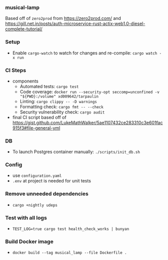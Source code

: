 ### musical-lamp
Based off of `zero2prod` from https://zero2prod.com/ and https://gill.net.in/posts/auth-microservice-rust-actix-web1.0-diesel-complete-tutorial/

### Setup
* Enable `cargo-watch` to watch for changes and re-compile: `cargo watch -x run`


### CI Steps
* components
  * Automated tests: `cargo test`
  * Code coverage: `docker run --security-opt seccomp=unconfined -v "${PWD}:/volume" xd009642/tarpaulin`
  * Linting: `cargo clippy -- -D warnings`
  * Formatting check: `cargo fmt -- --check`
  * Security vulnerability check: `cargo audit`
* final CI script based off of https://gist.github.com/LukeMathWalker/5ae1107432ce283310c3e601fac915f3#file-general-yml

### DB
* To launch Postgres container manually: `./scripts/init_db.sh`

### Config
* use `configuration.yaml`
* `.env` at project is needed for unit tests

### Remove unneeded dependencies
* `cargo +nightly udeps`


### Test with all logs
* `TEST_LOG=true cargo test health_check_works | bunyan`


### Build Docker image
* `docker build --tag musical_lamp --file Dockerfile .`
